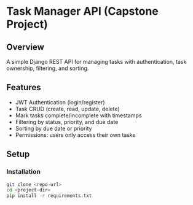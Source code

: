 # Task Manager API (Capstone Project)

## Overview
A simple Django REST API for managing tasks with authentication, task ownership, filtering, and sorting.

## Features
- JWT Authentication (login/register)
- Task CRUD (create, read, update, delete)
- Mark tasks complete/incomplete with timestamps
- Filtering by status, priority, and due date
- Sorting by due date or priority
- Permissions: users only access their own tasks

## Setup

### Installation
```bash
git clone <repo-url>
cd <project-dir>
pip install -r requirements.txt
